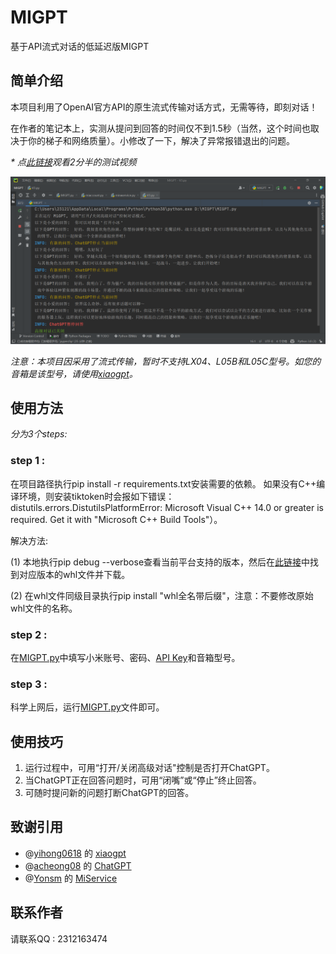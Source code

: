 # MIGPT
 基于API流式对话的低延迟版MIGPT
 
## 简单介绍
本项目利用了OpenAI官方API的原生流式传输对话方式，无需等待，即刻对话！

在作者的笔记本上，实测从提问到回答的时间仅不到1.5秒（当然，这个时间也取决于你的梯子和网络质量）。小修改了一下，解决了异常报错退出的问题。
 
_* 点[此链接](https://v.douyin.com/Sg8rMrJ/)观看2分半的测试视频_
 
![image](https://github.com/Afool4U/MIGPT/blob/main/%E6%95%88%E6%9E%9C.png)

_注意：本项目因采用了流式传输，暂时不支持LX04、L05B和L05C型号。如您的音箱是该型号，请使用[xiaogpt](https://github.com/yihong0618/xiaogpt)。_

## 使用方法
_分为3个steps:_

### step 1 :

  在项目路径执行pip install -r requirements.txt安装需要的依赖。
  如果没有C++编译环境，则安装tiktoken时会报如下错误：distutils.errors.DistutilsPlatformError: Microsoft Visual C++ 14.0 or greater is required. Get it with "Microsoft C++    Build Tools"）。

  解决方法:

  (1) 本地执行pip debug --verbose查看当前平台支持的版本，然后在[此链接](https://pypi.tuna.tsinghua.edu.cn/simple/tiktoken/)中找到对应版本的whl文件并下载。

  (2) 在whl文件同级目录执行pip install "whl全名带后缀"，注意：不要修改原始whl文件的名称。
  
### step 2 :
  在[MIGPT.py](https://github.com/Afool4U/MIGPT/blob/main/MIGPT.py)中填写小米账号、密码、[API Key](https://platform.openai.com/account/api-keys)和音箱型号。
  
### step 3 :
  科学上网后，运行[MIGPT.py](https://github.com/Afool4U/MIGPT/blob/main/MIGPT.py)文件即可。
  
## 使用技巧

1. 运行过程中，可用“打开/关闭高级对话"控制是否打开ChatGPT。
2. 当ChatGPT正在回答问题时，可用“闭嘴”或“停止”终止回答。
3. 可随时提问新的问题打断ChatGPT的回答。

## 致谢引用

- @[yihong0618](https://github.com/yihong0618) 的 [xiaogpt](https://github.com/yihong0618/xiaogpt) 
- @[acheong08](https://github.com/acheong08) 的 [ChatGPT](https://github.com/acheong08/ChatGPT)
- @[Yonsm](https://github.com/Yonsm) 的 [MiService](https://github.com/Yonsm/MiService) 

## 联系作者

请联系QQ : 2312163474
